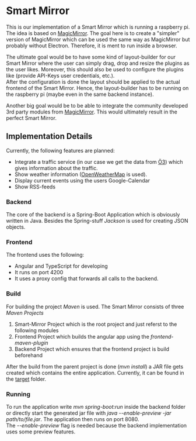 # Smart Mirror
This is our implementation of a Smart Mirror which is running a raspberry pi. The idea is based on [MagicMirror](https://github.com/MichMich/MagicMirror). 
The goal here is to create a "simpler" version of MagicMirror which can be used the same way as MagicMirror but probably
without Electron. Therefore, it is ment to run inside a browser.

The ultimate goal would be to have some kind of layout-builder for our Smart Mirror where the user can simply drag, drop 
and resize the plugins as the user likes. Moreover, this should also be used to configure the plugins like (provide API-Keys
user credentials, etc.). \
After the configuration is done the layout should be applied to the actual frontend of the Smart Mirror. Hence, the layout-builder
has to be running on the raspberry pi (maybe even in the same backend instance).

Another big goal would be to be able to integrate the community developed 3rd party modules from [MagicMirror](https://github.com/MichMich/MagicMirror).
This would ultimately result in the perfect Smart Mirror. 

## Implementation Details
Currently, the following features are planned:
* Integrate a traffic service (in our case we get the data from [Ö3](https://oe3.orf.at/)) which gives information about 
  the traffic.
* Show weather information ([OpenWeatherMap](https://openweathermap.org) is used).
* Display current events using the users Google-Calendar
* Show RSS-feeds

### Backend
The core of the backend is a Spring-Boot Application which is obviously written in Java. Besides the Spring-stuff _Jackson_ 
is used for creating JSON objects.

### Frontend
The frontend uses the following:
* Angular and TypeScript for developing
* It runs on port 4200
* It uses a proxy config that forwards all calls to the backend.

### Build
For building the project _Maven_ is used. The Smart Mirror consists of three _Maven Projects_
1. Smart-Mirror Project which is the root project and just referst to the following modules
2. Frontend Project which builds the angular app using the _frontend-maven-plugin_
3. Backend Project which ensures that the frontend project is build beforehand

After the build from the parent project is done (_mvn install_) a JAR file gets created 
which contains the entire application. Currently, it can be found in the [target](backend/target/) folder. 

### Running
To run the application write _mvn spring-boot:run_ inside the backend folder or directly start the generated jar file 
with _java --enable-preview -jar path/to/file.jar_. The application then runs on port 8080.\
The _--enable-preview_ flag is needed because the backend implementation uses some preview features.
